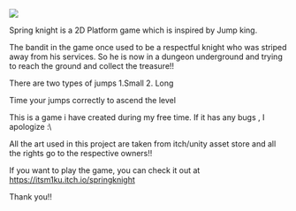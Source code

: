  ![](https://github.com/ItsM1KU/TidyTides/blob/main/demo.gif)

Spring knight is a 2D Platform game which is inspired by Jump king.

The bandit in the game once used to be a respectful knight who was striped away from his services. So he is now in a dungeon underground and trying to reach the ground and collect the treasure!!

There are two types of jumps 1.Small 2. Long

Time your jumps correctly to ascend the level

This is a game i have created during my free time. If it has any bugs , I apologize :\

All the art used in this project are taken from itch/unity asset store and all the rights go to the respective owners!!

If you want to play the game, you can check it out at https://itsm1ku.itch.io/springknight


Thank you!!
